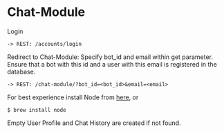 # Chat-Module

Login
```
-> REST: /accounts/login
```

Redirect to Chat-Module: Specify bot_id and email within get parameter. Ensure that a bot with this id and a user with this email is registered in the database.
```
-> REST: /chat-module/?bot_id=<bot_id>&email=<email>
```

For best experience install Node from [here](https://nodejs.org/en/download), or
```
$ brew install node
```

Empty User Profile and Chat History are created if not found.